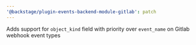 ```yaml
---
'@backstage/plugin-events-backend-module-gitlab': patch
---
```


Adds support for `object_kind` field with priority over `event_name` on Gitlab webhook event types
